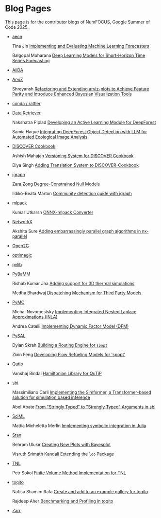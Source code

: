 # Blog Pages

This page is for the contributor blogs of NumFOCUS, Google Summer of Code 2025.

- [aeon](https://github.com/aeon-toolkit/aeon-admin/blob/main/gsoc/gsoc-2025-projects.md)

    Tina Jin [Implementing and Evaluating Machine Learning Forecasters](https://medium.com/@jintina48/list/gsoc25-blog-11a0081fc6e2)
  
    Balgopal Moharana [Deep Learning Models for Short-Horizon Time Series Forecasting](https://medium.com/@lucifer4073/list/gsoc25-journey-a7cf92345f9a)
  
- [AiiDA](https://github.com/aiidateam/aiida-core/wiki/GSoC-2025-Projects)
- [ArviZ](https://github.com/arviz-devs/arviz/wiki/GsoC-2025-projects)
  
    Shreyansh [Refactoring and Extending arviz-plots to Achieve Feature Parity and Introduce Enhanced Bayesian Visualization Tools](https://the-broken-keyboard.github.io/posts/gsoc/)
  
- [conda / rattler](https://github.com/conda/rattler/issues/1058)
- [Data Retriever](https://github.com/weecology/retriever/wiki/GSoC-2025-Project-Ideas)

    Nakshatra Piplad [Developing an Active Learning Module for DeepForest](https://nakshatra.hashnode.dev/newsletter)

    Samia Haque [Integrating DeepForest Object Detection with LLM for Automated Ecological Image Analysis](https://opensourcewithsamia.hashnode.dev/series/gsoc-blogs)

- [DISCOVER Cookbook](https://github.com/numfocus/DISCOVER-Cookbook/discussions/208)
  
     Ashish Mahajan [ Versioning System for DISCOVER Cookbook ](https://github.com/numfocus/DISCOVER-Cookbook/discussions/315)
  
     Diya Singh [Adding Translation System to DISCOVER-Cookbook](https://medium.com/@sdiya5556/my-experience-with-gsocc25-numfocus-886d223a26d5)

- [igraph](https://github.com/igraph/igraph/wiki/Mentored-Projects)
  
    Zara Zong [Degree-Constrained Null Models](https://minifinity.github.io/writing/)
  
    Ildikó-Beáta Márton [Community detection guide with igraph](https://medium.com/@marton.ildikobeata/my-first-experience-with-gsoc2025-numfocus-6d1d2c9787d0)

- [mlpack](https://github.com/mlpack/mlpack/wiki/SummerOfCodeIdeas)
  
    Kumar Utkarsh [ONNX-mlpack Converter](https://medium.com/@nvnukumarutkarsh)
    
- [NetworkX](https://networkx.org/documentation/latest/developer/projects.html)

    Akshita Sure [Adding embarrassingly parallel graph algorithms in nx-parallel](https://github.com/akshitasure12/networkx-blogs)
    
- [Open2C](https://github.com/open2c/open2c.github.io/wiki/GSoC-2025)
- [optimagic](https://github.com/optimagic-dev/optimagic/discussions/559)
- [pvlib](https://github.com/pvlib/pvlib-python/wiki/GSoC-2025-Projects)
- [PyBaMM](https://pybamm.org/gsoc/2025/)
  
    Rishab Kumar Jha [Adding support for 3D thermal simulations](https://rishab-pi.vercel.app/blog)
  
    Medha Bhardwaj [Dispatching Mechanism for Third Party Models](https://medium.com/@medha140904/list/gsoc-2025-22bba1b0c42f)

- [PyMC](https://github.com/pymc-devs/pymc/wiki/GSoC-2025-projects)

    Michal Novomestsky [Implementing Integrated Nested Laplace Approximations (INLA)](https://michal-novomestsky.github.io/tags/#gsoc)

    Andrea Catelli [Implementing Dynamic Factor Model (DFM)](https://andreacate.github.io/gsoc/)

- [PySAL](https://github.com/pysal/pysal/wiki/Google-Summer-of-Code-2025)

    Dylan Skrah [Building a Routing Engine for `spopt`](https://fiendskrah.github.io/gsoc-2025-blog/)
  
    Zixin Feng [Developing Flow Refueling Models for 'spopt'](https://fengzixin0617.github.io/gsoc2025/)
  
- [Qutip](https://github.com/qutip/qutip/wiki//Google-Summer-of-Code-2025)

    Vanshaj Bindal [Hamiltonian Library for QuTiP](https://vanshaj0429.github.io/qutip-gsoc-blog/blog.html)
  
- [sbi](https://github.com/sbi-dev/sbi/wiki/GSoC_2025_Projects)

    Massimiliano Carli [Implementing the Simformer, a Transformer-based solution for simulation based inference](https://medium.com/@nmaax)
    
    Abel Abate [From "Stringly Typed" to "Strongly Typed" Arguments in sbi](https://portfolio-abelaba.vercel.app/blog/tag/gsoc)
  
- [SciML](https://sciml.ai/dev/#google_summer_of_code)

    Mattia Micheletta Merlin [Implementing symbolic integration in Julia](https://mmm3.it/gsoc_en.html)

- [Stan](https://github.com/stan-dev/stan/wiki/GSOC-2025-Proposed-Projects)

    Behram Ulukır [Creating New Plots with Bayesplot](https://behramulukir.github.io/journal/)

    Visruth Srimath Kandali [Extending the `loo` Package](https://www.visruth.com/tags/gsoc/)
     
- [TNL](https://gitlab.com/tnl-project/tnl/-/wikis/GSoC-2025)

    Petr Sokol [Finite Volume Method Implementation for TNL](https://github.com/petrsokol/Blog-Posts-for-GSoC-2025/tree/main)
  
- [toqito](https://github.com/vprusso/toqito/wiki/GSoC-2025-Projects)

    Nafisa Shamim Rafa [Create and add to an example gallery for toqito](https://creativebinbag.github.io/Google-Summer-of-Code-Blog/)

    Rajdeep Aher [Benchmarking and Profiling in toqito](https://rajdeepaher.github.io/)
  
- [Zarr](https://github.com/zarr-developers/gsoc/blob/main/2025/ideas-list.md)
